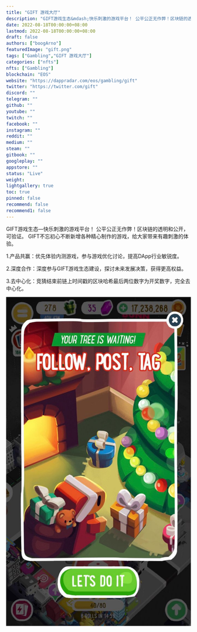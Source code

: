 ```yaml
---
title: "GIFT 游戏大厅"
description: "GIFT游戏生态&mdash;快乐刺激的游戏平台！ 公平公正无作弊！区块链的透明和公开，可验证。 G"
date: 2022-08-18T00:00:00+08:00
lastmod: 2022-08-18T00:00:00+08:00
draft: false
authors: ["boogArno"]
featuredImage: "gift.png"
tags: ["Gambling","GIFT 游戏大厅"]
categories: ["nfts"]
nfts: ["Gambling"]
blockchain: "EOS"
website: "https://dappradar.com/eos/gambling/gift"
twitter: "https://twitter.com/gift"
discord: ""
telegram: ""
github: ""
youtube: ""
twitch: ""
facebook: ""
instagram: ""
reddit: ""
medium: ""
steam: ""
gitbook: ""
googleplay: ""
appstore: ""
status: "Live"
weight: 
lightgallery: true
toc: true
pinned: false
recommend: false
recommend1: false
---
```

GIFT游戏生态—快乐刺激的游戏平台！ 公平公正无作弊！区块链的透明和公开，可验证。 GIFT不忘初心不断新增各种精心制作的游戏，给大家带来有趣刺激的体验。

 1.产品共赢：优先体验内测游戏，参与游戏优化讨论，提高DApp行业敏锐度。

 2.深度合作：深度参与GIFT游戏生态建设，探讨未来发展决策，获得更高权益。

 3.去中心化：竞猜结束前链上时间戳的区块哈希最后两位数字为开奖数字，完全去中心化。

![f2ec3a310cffb6cf858b2ae8dff1cca8](f2ec3a310cffb6cf858b2ae8dff1cca8.jpg)